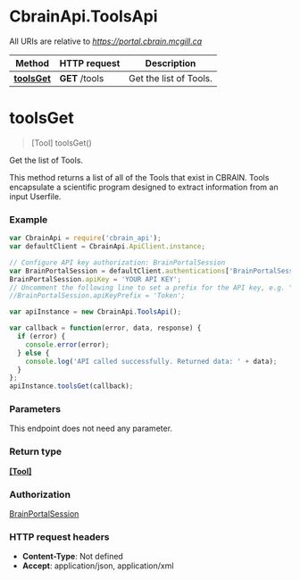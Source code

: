 # CbrainApi.ToolsApi

All URIs are relative to *https://portal.cbrain.mcgill.ca*

Method | HTTP request | Description
------------- | ------------- | -------------
[**toolsGet**](ToolsApi.md#toolsGet) | **GET** /tools | Get the list of Tools.


<a name="toolsGet"></a>
# **toolsGet**
> [Tool] toolsGet()

Get the list of Tools.

This method returns a list of all of the Tools that exist in CBRAIN. Tools encapsulate a scientific program designed to extract information from an input Userfile. 

### Example
```javascript
var CbrainApi = require('cbrain_api');
var defaultClient = CbrainApi.ApiClient.instance;

// Configure API key authorization: BrainPortalSession
var BrainPortalSession = defaultClient.authentications['BrainPortalSession'];
BrainPortalSession.apiKey = 'YOUR API KEY';
// Uncomment the following line to set a prefix for the API key, e.g. "Token" (defaults to null)
//BrainPortalSession.apiKeyPrefix = 'Token';

var apiInstance = new CbrainApi.ToolsApi();

var callback = function(error, data, response) {
  if (error) {
    console.error(error);
  } else {
    console.log('API called successfully. Returned data: ' + data);
  }
};
apiInstance.toolsGet(callback);
```

### Parameters
This endpoint does not need any parameter.

### Return type

[**[Tool]**](Tool.md)

### Authorization

[BrainPortalSession](../README.md#BrainPortalSession)

### HTTP request headers

 - **Content-Type**: Not defined
 - **Accept**: application/json, application/xml

